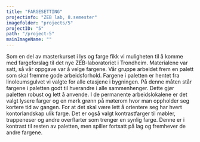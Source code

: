 ```yaml
---
title: "FARGESETTING"
projectinfo: "ZEB lab, 8.semester"
imagefolder: "projects/5"
projectID: "5"
path: "/project-5"
mainImageName: ""
---
```


Som en del av masterkurset i lys og farge fikk vi muligheten til å komme med fargeforslag til det nye ZEB-laboratoriet i Trondheim. Materialene var satt, så vår oppgave var å velge fargene. Vår gruppe arbeidet frem en palett som skal fremme gode arbeidsforhold. Fargene i paletten er hentet fra linoleumsgulvet vi valgte for alle etasjene i bygningen. På denne måten står fargene i paletten godt til hverandre i alle sammenhenger. Dette gjør paletten robust og lett å anvende. I de permanente arbeidslokalene er det valgt lysere farger og en mørk grønn på møterom hvor man oppholder seg kortere tid av gangen. For at det skal være lett å orientere seg har hvert kontorlandskap ulik farge. Det er også valgt kontrastfarger til møbler, trappeneser og andre overflarter som trenger en synlig farge. Denne er i kontrast til resten av paletten, men spiller fortsatt på lag og fremhever de andre fargene.
